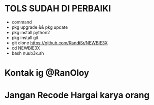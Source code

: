 
# TOLS SUDAH DI PERBAIKI
- command
- pkg upgrade && pkg update
- pkg install python2
- pkg install git
- git clone https://github.com/RandiSr/NEWBIE3X
- cd NEWBIE3X
- bash nuub3x.sh
# Kontak ig @RanOloy
# Jangan Recode Hargai karya orang
